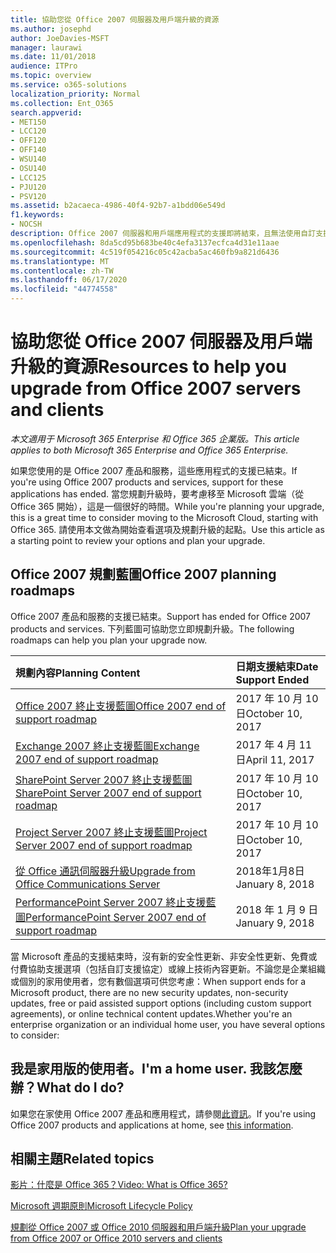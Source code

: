 ```yaml
---
title: 協助您從 Office 2007 伺服器及用戶端升級的資源
ms.author: josephd
author: JoeDavies-MSFT
manager: laurawi
ms.date: 11/01/2018
audience: ITPro
ms.topic: overview
ms.service: o365-solutions
localization_priority: Normal
ms.collection: Ent_O365
search.appverid:
- MET150
- LCC120
- OFF120
- OFF140
- WSU140
- OSU140
- LCC125
- PJU120
- PSV120
ms.assetid: b2acaeca-4986-40f4-92b7-a1bdd06e549d
f1.keywords:
- NOCSH
description: Office 2007 伺服器和用戶端應用程式的支援即將結束，且無法使用自訂支援協定。 請使用本文立即開始規劃升級。
ms.openlocfilehash: 8da5cd95b683be40c4efa3137ecfca4d31e11aae
ms.sourcegitcommit: 4c519f054216c05c42acba5ac460fb9a821d6436
ms.translationtype: MT
ms.contentlocale: zh-TW
ms.lasthandoff: 06/17/2020
ms.locfileid: "44774558"
---
```

# <a name="resources-to-help-you-upgrade-from-office-2007-servers-and-clients"></a><span data-ttu-id="bf3b7-104">協助您從 Office 2007 伺服器及用戶端升級的資源</span><span class="sxs-lookup"><span data-stu-id="bf3b7-104">Resources to help you upgrade from Office 2007 servers and clients</span></span>

<span data-ttu-id="bf3b7-105">*本文適用于 Microsoft 365 Enterprise 和 Office 365 企業版。*</span><span class="sxs-lookup"><span data-stu-id="bf3b7-105">*This article applies to both Microsoft 365 Enterprise and Office 365 Enterprise.*</span></span>

<span data-ttu-id="bf3b7-106">如果您使用的是 Office 2007 產品和服務，這些應用程式的支援已結束。</span><span class="sxs-lookup"><span data-stu-id="bf3b7-106">If you're using Office 2007 products and services, support for these applications has ended.</span></span> <span data-ttu-id="bf3b7-107">當您規劃升級時，要考慮移至 Microsoft 雲端（從 Office 365 開始），這是一個很好的時間。</span><span class="sxs-lookup"><span data-stu-id="bf3b7-107">While you're planning your upgrade, this is a great time to consider moving to the Microsoft Cloud, starting with Office 365.</span></span> <span data-ttu-id="bf3b7-108">請使用本文做為開始查看選項及規劃升級的起點。</span><span class="sxs-lookup"><span data-stu-id="bf3b7-108">Use this article as a starting point to review your options and plan your upgrade.</span></span>
      
## <a name="office-2007-planning-roadmaps"></a><span data-ttu-id="bf3b7-109">Office 2007 規劃藍圖</span><span class="sxs-lookup"><span data-stu-id="bf3b7-109">Office 2007 planning roadmaps</span></span>
  
<span data-ttu-id="bf3b7-110">Office 2007 產品和服務的支援已結束。</span><span class="sxs-lookup"><span data-stu-id="bf3b7-110">Support has ended for Office 2007 products and services.</span></span> <span data-ttu-id="bf3b7-111">下列藍圖可協助您立即規劃升級。</span><span class="sxs-lookup"><span data-stu-id="bf3b7-111">The following roadmaps can help you plan your upgrade now.</span></span>

|<span data-ttu-id="bf3b7-112">**規劃內容**</span><span class="sxs-lookup"><span data-stu-id="bf3b7-112">**Planning Content**</span></span>|<span data-ttu-id="bf3b7-113">**日期支援結束**</span><span class="sxs-lookup"><span data-stu-id="bf3b7-113">**Date Support Ended**</span></span>|
|:-----|:-----|
|[<span data-ttu-id="bf3b7-114">Office 2007 終止支援藍圖</span><span class="sxs-lookup"><span data-stu-id="bf3b7-114">Office 2007 end of support roadmap</span></span>](https://docs.microsoft.com/DeployOffice/office-2007-end-support-roadmap) <br/> |<span data-ttu-id="bf3b7-115">2017 年 10 月 10 日</span><span class="sxs-lookup"><span data-stu-id="bf3b7-115">October 10, 2017</span></span>  <br/> |
|[<span data-ttu-id="bf3b7-116">Exchange 2007 終止支援藍圖</span><span class="sxs-lookup"><span data-stu-id="bf3b7-116">Exchange 2007 end of support roadmap</span></span>](exchange-2007-end-of-support.md) <br/> |<span data-ttu-id="bf3b7-117">2017 年 4 月 11 日</span><span class="sxs-lookup"><span data-stu-id="bf3b7-117">April 11, 2017</span></span>  <br/> |
|[<span data-ttu-id="bf3b7-118">SharePoint Server 2007 終止支援藍圖</span><span class="sxs-lookup"><span data-stu-id="bf3b7-118">SharePoint Server 2007 end of support roadmap</span></span>](sharepoint-2007-end-of-support.md) <br/> |<span data-ttu-id="bf3b7-119">2017 年 10 月 10 日</span><span class="sxs-lookup"><span data-stu-id="bf3b7-119">October 10, 2017</span></span>  <br/> |
|[<span data-ttu-id="bf3b7-120">Project Server 2007 終止支援藍圖</span><span class="sxs-lookup"><span data-stu-id="bf3b7-120">Project Server 2007 end of support roadmap</span></span>](project-server-2007-end-of-support.md) <br/> |<span data-ttu-id="bf3b7-121">2017 年 10 月 10 日</span><span class="sxs-lookup"><span data-stu-id="bf3b7-121">October 10, 2017</span></span>  <br/> |
|[<span data-ttu-id="bf3b7-122">從 Office 通訊伺服器升級</span><span class="sxs-lookup"><span data-stu-id="bf3b7-122">Upgrade from Office Communications Server</span></span>](https://docs.microsoft.com/SkypeForBusiness/plan-your-deployment/upgrade) <br/> |<span data-ttu-id="bf3b7-123">2018年1月8日</span><span class="sxs-lookup"><span data-stu-id="bf3b7-123">January 8, 2018</span></span>  <br/> |
|[<span data-ttu-id="bf3b7-124">PerformancePoint Server 2007 終止支援藍圖</span><span class="sxs-lookup"><span data-stu-id="bf3b7-124">PerformancePoint Server 2007 end of support roadmap</span></span>](pps-2007-end-of-support.md) <br/> |<span data-ttu-id="bf3b7-125">2018 年 1 月 9 日</span><span class="sxs-lookup"><span data-stu-id="bf3b7-125">January 9, 2018</span></span>  <br/> |
   
<span data-ttu-id="bf3b7-126">當 Microsoft 產品的支援結束時，沒有新的安全性更新、非安全性更新、免費或付費協助支援選項（包括自訂支援協定）或線上技術內容更新。不論您是企業組織或個別的家用使用者，您有數個選項可供您考慮：</span><span class="sxs-lookup"><span data-stu-id="bf3b7-126">When support ends for a Microsoft product, there are no new security updates, non-security updates, free or paid assisted support options (including custom support agreements), or online technical content updates.Whether you're an enterprise organization or an individual home user, you have several options to consider:</span></span>

## <a name="im-a-home-user-what-do-i-do"></a><span data-ttu-id="bf3b7-127">我是家用版的使用者。</span><span class="sxs-lookup"><span data-stu-id="bf3b7-127">I'm a home user.</span></span> <span data-ttu-id="bf3b7-128">我該怎麼辦？</span><span class="sxs-lookup"><span data-stu-id="bf3b7-128">What do I do?</span></span>

<span data-ttu-id="bf3b7-129">如果您在家使用 Office 2007 產品和應用程式，請參閱[此資訊](plan-upgrade-previous-versions-office.md#im-a-home-user-what-do-i-do)。</span><span class="sxs-lookup"><span data-stu-id="bf3b7-129">If you're using Office 2007 products and applications at home, see [this information](plan-upgrade-previous-versions-office.md#im-a-home-user-what-do-i-do).</span></span>
     
## <a name="related-topics"></a><span data-ttu-id="bf3b7-130">相關主題</span><span class="sxs-lookup"><span data-stu-id="bf3b7-130">Related topics</span></span>

[<span data-ttu-id="bf3b7-131">影片：什麼是 Office 365？</span><span class="sxs-lookup"><span data-stu-id="bf3b7-131">Video: What is Office 365?</span></span>](https://support.office.com/article/847caf12-2589-452c-8aca-1c009797678b.aspx)
  
[<span data-ttu-id="bf3b7-132">Microsoft 週期原則</span><span class="sxs-lookup"><span data-stu-id="bf3b7-132">Microsoft Lifecycle Policy</span></span>](https://go.microsoft.com/fwlink/?linkid=865200)

[<span data-ttu-id="bf3b7-133">規劃從 Office 2007 或 Office 2010 伺服器和用戶端升級</span><span class="sxs-lookup"><span data-stu-id="bf3b7-133">Plan your upgrade from Office 2007 or Office 2010 servers and clients</span></span>](plan-upgrade-previous-versions-office.md)
  

